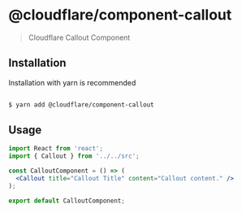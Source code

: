 # @cloudflare/component-callout

> Cloudflare Callout Component

## Installation
Installation with yarn is recommended

```sh

$ yarn add @cloudflare/component-callout

```

## Usage

```jsx
import React from 'react';
import { Callout } from '../../src';

const CalloutComponent = () => (
  <Callout title="Callout Title" content="Callout content." />
);

export default CalloutComponent;

```


